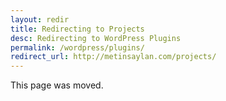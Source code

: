 ```yaml
---
layout: redir
title: Redirecting to Projects
desc: Redirecting to WordPress Plugins
permalink: /wordpress/plugins/
redirect_url: http://metinsaylan.com/projects/
---
```


This page was moved.
